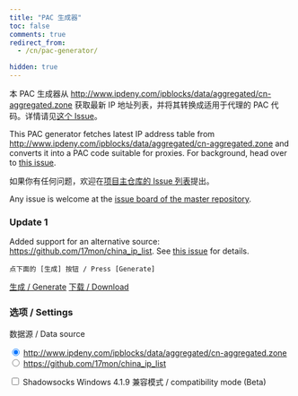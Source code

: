 ```yaml
---
title: "PAC 生成器"
toc: false
comments: true
redirect_from:
  - /cn/pac-generator/

hidden: true
---
```


本 PAC 生成器从 <http://www.ipdeny.com/ipblocks/data/aggregated/cn-aggregated.zone> 获取最新 IP 地址列表，并将其转换成适用于代理的 PAC 代码。详情请见[这个 Issue](https://github.com/shadowsocks/shadowsocks-windows/issues/1873)。

This PAC generator fetches latest IP address table from <http://www.ipdeny.com/ipblocks/data/aggregated/cn-aggregated.zone> and converts it into a PAC code suitable for proxies. For background, head over to [this issue](https://github.com/shadowsocks/shadowsocks-windows/issues/1873).

如果你有任何问题，欢迎在[项目主仓库的 Issue 列表](https://github.com/iBug/pac/issues)提出。

Any issue is welcome at the [issue board of the master repository](https://github.com/iBug/pac/issues).

### Update 1

Added support for an alternative source: <https://github.com/17mon/china_ip_list>. See [this issue](https://github.com/iBug/pac/issues/6) for details.

<div id="result" markdown="1">

```
点下面的 [生成] 按钮 / Press [Generate]
```

<a id="generate" class="btn btn--success" href="#" onclick="buildPac()">生成 / Generate</a>
<a id="download" class="btn btn--primary disabled" download="pac.txt" href="#">下载 / Download</a>

### 选项 / Settings

数据源 / Data source

<input type="radio" name="data-source" checked
  value="http://www.ipdeny.com/ipblocks/data/aggregated/cn-aggregated.zone" />
  <http://www.ipdeny.com/ipblocks/data/aggregated/cn-aggregated.zone> <br>
<input type="radio" name="data-source"
  value="https://github.com/17mon/china_ip_list/raw/master/china_ip_list.txt" />
  <https://github.com/17mon/china_ip_list>

<input type="checkbox" id="compat-419" /> Shadowsocks Windows 4.1.9 兼容模式 / compatibility mode (Beta)

</div>

<style>
#result div.highlight {
  overflow-x: hidden;
  overflow-y: auto;
  max-height: 10em;
}
</style>

<script type="text/javascript">
function toHex(number) {
  return "0x" + ("00000000" + number.toString(16).toUpperCase()).slice(-8);
}

function buildPac() {
  $("#result pre > code").text("请稍候 / Hang on...");
  // Identify data source
  const dataSource = $("input[name='data-source']:checked").val();
  // Code source: https://github.com/iBug/pac/blob/master/code.js
  //const codeSource = "https://cdn.jsdelivr.net/gh/iBug/pac/code.js";
  const codeSource = "https://raw.githubusercontent.com/iBug/pac/master/code.js";
  const compatMode = $("#compat-419")[0].checked;
  var dataReq = $.get("https://ibugone.com/get/", {"target": dataSource});
  var codeReq = $.get(codeSource);
  $.when(dataReq, codeReq).then(function (dataObj, codeObj) {
    const timeString = new Date().toLocaleString("sv", {timeZoneName: "short"});
    let data = dataObj[0], code = codeObj[0].replace("@@TIME@@", timeString), output = code;
    output += "var CHINA = [\n";
    const lines = data.trim().split("\n");
    for (let i = 0; i < lines.length; i++) {
      let content = lines[i].split("/");
      if (content.length !== 2)
        continue;
        let addr = content[0].split(".").map(x => parseInt(x));
      let addrNum = 0;
      for (let j = 0; j < 4; j++) {
        addrNum += addr[j] << (24 - 8 * j);
      }
      addrNum = addrNum >>> 0;
      let maskNum = (0xFFFFFFFF << (32 - parseInt(content[1], 10))) >>> 0;
      output += "  [" + toHex(addrNum) + ", " + toHex(maskNum) + "]";
      if (i != lines.length - 1) {
        output += ",";
      }
      output += "\n";
    }
    output += "];";
    if (compatMode) {
      output = output.replace("\"__PROXY__\"", "__PROXY__");
    }
    $("#result pre > code").text(code + "var CHINA = [\n];");
    $("#download").removeClass("disabled");
    $("#download").attr("href", "data:application/octet-stream;charset=utf-8;base64," + btoa(output + "\n"));
  }, function (err) {
    $("#result pre > code").text("Unexpected error, see console log for details.");
  });
}
</script>

